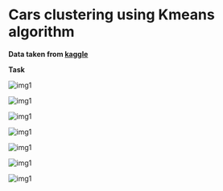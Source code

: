 # Cars clustering using Kmeans algorithm

**Data taken from [kaggle](https://www.kaggle.com/abineshkumark/carsdata)**

**Task**

![img1](https://i.imgur.com/I75FQiV.png)

![img1](https://i.imgur.com/3ovaB0T.png)

![img1](https://i.imgur.com/34RfPT4.png)

![img1](https://i.imgur.com/v3RPsNV.png)

![img1](https://i.imgur.com/tBERriZ.png)

![img1](https://i.imgur.com/zkqkjYD.png)

![img1](https://i.imgur.com/4tgA5dW.png)